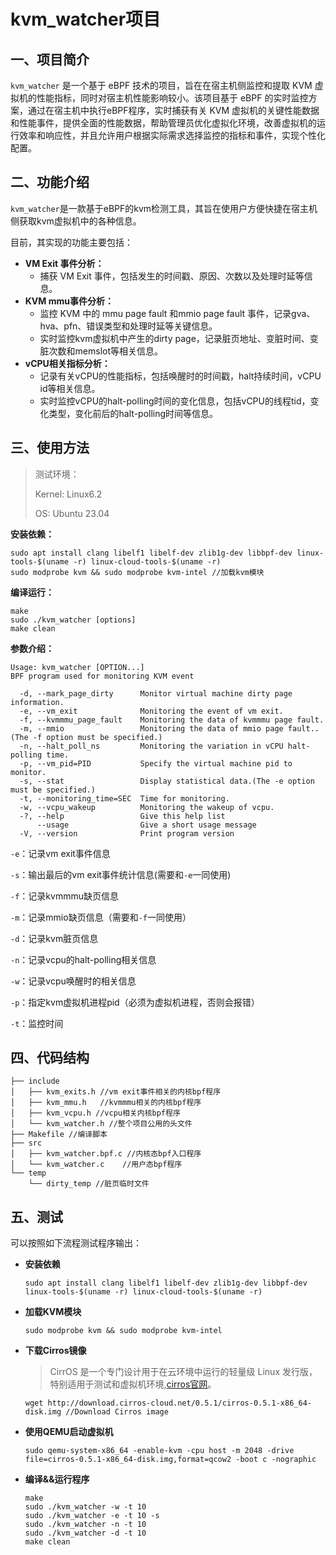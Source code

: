# kvm_watcher项目

## 一、项目简介

`kvm_watcher` 是一个基于 eBPF 技术的项目，旨在在宿主机侧监控和提取 KVM 虚拟机的性能指标，同时对宿主机性能影响较小。该项目基于 eBPF 的实时监控方案，通过在宿主机中执行eBPF程序，实时捕获有关 KVM 虚拟机的关键性能数据和性能事件，提供全面的性能数据，帮助管理员优化虚拟化环境，改善虚拟机的运行效率和响应性，并且允许用户根据实际需求选择监控的指标和事件，实现个性化配置。

## 二、功能介绍

`kvm_watcher`是一款基于eBPF的kvm检测工具，其旨在使用户方便快捷在宿主机侧获取kvm虚拟机中的各种信息。

目前，其实现的功能主要包括：

- **VM Exit 事件分析：** 
  - 捕获 VM Exit 事件，包括发生的时间戳、原因、次数以及处理时延等信息。
- **KVM mmu事件分析：**
  - 监控 KVM 中的 mmu page fault 和mmio page fault 事件，记录gva、hva、pfn、错误类型和处理时延等关键信息。
  - 实时监控kvm虚拟机中产生的dirty page，记录脏页地址、变脏时间、变脏次数和memslot等相关信息。
- **vCPU相关指标分析：**
  - 记录有关vCPU的性能指标，包括唤醒时的时间戳，halt持续时间，vCPU id等相关信息。
  - 实时监控vCPU的halt-polling时间的变化信息，包括vCPU的线程tid，变化类型，变化前后的halt-polling时间等信息。

## 三、使用方法

> 测试环境：
>
> Kernel: Linux6.2  
>
> OS: Ubuntu 23.04

**安装依赖：**

```
sudo apt install clang libelf1 libelf-dev zlib1g-dev libbpf-dev linux-tools-$(uname -r) linux-cloud-tools-$(uname -r)
sudo modprobe kvm && sudo modprobe kvm-intel //加载kvm模块
```

**编译运行：**

```
make
sudo ./kvm_watcher [options]
make clean
```

**参数介绍：**

```
Usage: kvm_watcher [OPTION...]
BPF program used for monitoring KVM event

  -d, --mark_page_dirty      Monitor virtual machine dirty page information.
  -e, --vm_exit              Monitoring the event of vm exit.
  -f, --kvmmmu_page_fault    Monitoring the data of kvmmmu page fault.
  -m, --mmio                 Monitoring the data of mmio page fault..(The -f option must be specified.)
  -n, --halt_poll_ns         Monitoring the variation in vCPU halt-polling time.
  -p, --vm_pid=PID           Specify the virtual machine pid to monitor.
  -s, --stat                 Display statistical data.(The -e option must be specified.)
  -t, --monitoring_time=SEC  Time for monitoring.
  -w, --vcpu_wakeup          Monitoring the wakeup of vcpu.
  -?, --help                 Give this help list
      --usage                Give a short usage message
  -V, --version              Print program version
```

`-e`：记录vm exit事件信息

`-s`：输出最后的vm exit事件统计信息(需要和`-e`一同使用)

`-f`：记录kvmmmu缺页信息

`-m`：记录mmio缺页信息（需要和`-f`一同使用）

`-d`：记录kvm脏页信息

`-n`：记录vcpu的halt-polling相关信息

`-w`：记录vcpu唤醒时的相关信息

`-p`：指定kvm虚拟机进程pid（必须为虚拟机进程，否则会报错）

`-t`：监控时间

## 四、代码结构

```
├── include
│   ├── kvm_exits.h //vm exit事件相关的内核bpf程序
│   ├── kvm_mmu.h   //kvmmmu相关的内核bpf程序
│   ├── kvm_vcpu.h //vcpu相关内核bpf程序
│   └── kvm_watcher.h //整个项目公用的头文件
├── Makefile //编译脚本
├── src
│   ├── kvm_watcher.bpf.c //内核态bpf入口程序
│   └── kvm_watcher.c    //用户态bpf程序
└── temp
    └── dirty_temp //脏页临时文件
```

## 五、测试

可以按照如下流程测试程序输出：

- **安装依赖**

  ```
  sudo apt install clang libelf1 libelf-dev zlib1g-dev libbpf-dev linux-tools-$(uname -r) linux-cloud-tools-$(uname -r)
  ```

- **加载KVM模块**

  ```
  sudo modprobe kvm && sudo modprobe kvm-intel 
  ```

- **下载Cirros镜像**

  > CirrOS 是一个专门设计用于在云环境中运行的轻量级 Linux 发行版，特别适用于测试和虚拟机环境,[cirros官网](https://download.cirros-cloud.net/)。

  ```
  wget http://download.cirros-cloud.net/0.5.1/cirros-0.5.1-x86_64-disk.img //Download Cirros image
  ```

- **使用QEMU启动虚拟机**

  ```
  sudo qemu-system-x86_64 -enable-kvm -cpu host -m 2048 -drive file=cirros-0.5.1-x86_64-disk.img,format=qcow2 -boot c -nographic 
  ```

- **编译&&运行程序**

  ```
  make
  sudo ./kvm_watcher -w -t 10
  sudo ./kvm_watcher -e -t 10 -s
  sudo ./kvm_watcher -n -t 10 
  sudo ./kvm_watcher -d -t 10 
  make clean
  ```

  

